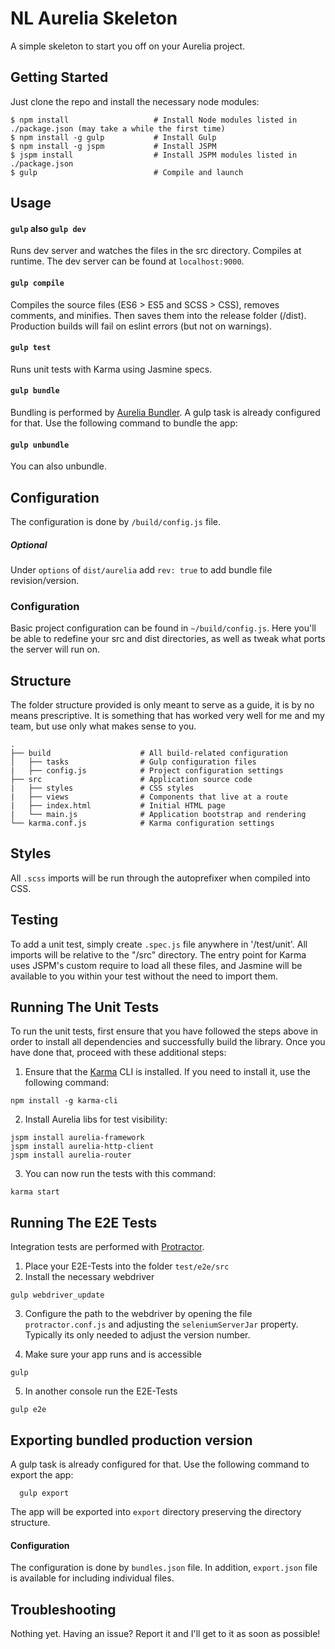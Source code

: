 NL Aurelia Skeleton
=======================

A simple skeleton to start you off on your Aurelia project.

Getting Started
---------------

Just clone the repo and install the necessary node modules:

```shell
$ npm install                   # Install Node modules listed in ./package.json (may take a while the first time)
$ npm install -g gulp           # Install Gulp
$ npm install -g jspm           # Install JSPM
$ jspm install                  # Install JSPM modules listed in ./package.json
$ gulp                          # Compile and launch
```

Usage
-----

#### `gulp` also `gulp dev`
Runs dev server and watches the files in the src directory. Compiles at runtime. The dev server can be found at `localhost:9000`.

#### `gulp compile`
Compiles the source files (ES6 > ES5 and SCSS > CSS), removes comments, and minifies. Then saves them into the release folder (/dist). Production builds will fail on eslint errors (but not on warnings).

#### `gulp test`
Runs unit tests with Karma using Jasmine specs.

#### `gulp bundle`
Bundling is performed by [Aurelia Bundler](http://github.com/aurelia/bundler). A gulp task is already configured for that. Use the following command to bundle the app:

#### `gulp unbundle`
You can also unbundle.

## Configuration
The configuration is done by ```/build/config.js``` file.

##### Optional
Under ```options``` of ```dist/aurelia``` add ```rev: true``` to add bundle file revision/version.

### Configuration

Basic project configuration can be found in `~/build/config.js`. Here you'll be able to redefine your src and dist directories, as well as tweak what ports the server will run on.

Structure
---------

The folder structure provided is only meant to serve as a guide, it is by no means prescriptive. It is something that has worked very well for me and my team, but use only what makes sense to you.

```
.
├── build                    # All build-related configuration
│   ├── tasks                # Gulp configuration files
|   ├── config.js            # Project configuration settings
├── src                      # Application source code
|   ├── styles               # CSS styles
|   ├── views                # Components that live at a route
|   ├── index.html           # Initial HTML page
|   └── main.js              # Application bootstrap and rendering
└── karma.conf.js            # Karma configuration settings
```

Styles
------

All `.scss` imports will be run through the autoprefixer when compiled into CSS.

Testing
-------

To add a unit test, simply create `.spec.js` file anywhere in '/test/unit'. All imports will be relative to the "/src" directory. The entry point for Karma uses JSPM's custom require to load all these files, and Jasmine will be available to you within your test without the need to import them.

## Running The Unit Tests

To run the unit tests, first ensure that you have followed the steps above in order to install all dependencies and successfully build the library. Once you have done that, proceed with these additional steps:

1. Ensure that the [Karma](http://karma-runner.github.io/) CLI is installed. If you need to install it, use the following command:

  ```shell
  npm install -g karma-cli
  ```
2. Install Aurelia libs for test visibility:

```shell
jspm install aurelia-framework
jspm install aurelia-http-client
jspm install aurelia-router
```
3. You can now run the tests with this command:

  ```shell
  karma start
  ```

## Running The E2E Tests
Integration tests are performed with [Protractor](http://angular.github.io/protractor/#/).

1. Place your E2E-Tests into the folder ```test/e2e/src```
2. Install the necessary webdriver

  ```shell
  gulp webdriver_update
  ```

3. Configure the path to the webdriver by opening the file ```protractor.conf.js``` and adjusting the ```seleniumServerJar``` property. Typically its only needed to adjust the version number.

4. Make sure your app runs and is accessible

  ```shell
  gulp
  ```

5. In another console run the E2E-Tests

  ```shell
  gulp e2e
  ```

## Exporting bundled production version
A gulp task is already configured for that. Use the following command to export the app:

  ```shell
    gulp export
  ```
The app will be exported into ```export``` directory preserving the directory structure.
#### Configuration
The configuration is done by ```bundles.json``` file.
In addition, ```export.json``` file is available for including individual files.

Troubleshooting
---------------

Nothing yet. Having an issue? Report it and I'll get to it as soon as possible!
